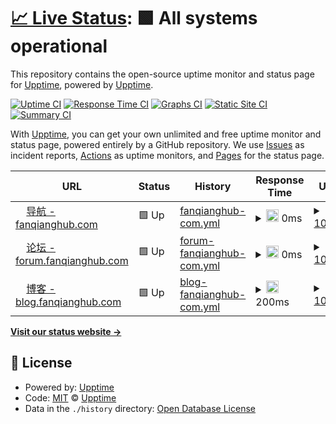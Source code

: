 # [📈 Live Status](https://status.fanqianghub.com): <!--live status--> **🟩 All systems operational**

This repository contains the open-source uptime monitor and status page for [Upptime](https://upptime.js.org), powered by [Upptime](https://github.com/upptime/upptime).

[![Uptime CI](https://github.com/fanqianghub/status/workflows/Uptime%20CI/badge.svg)](https://github.com/fanqianghub/status/actions?query=workflow%3A%22Uptime+CI%22)
[![Response Time CI](https://github.com/fanqianghub/status/workflows/Response%20Time%20CI/badge.svg)](https://github.com/fanqianghub/status/actions?query=workflow%3A%22Response+Time+CI%22)
[![Graphs CI](https://github.com/fanqianghub/status/workflows/Graphs%20CI/badge.svg)](https://github.com/fanqianghub/status/actions?query=workflow%3A%22Graphs+CI%22)
[![Static Site CI](https://github.com/fanqianghub/status/workflows/Static%20Site%20CI/badge.svg)](https://github.com/fanqianghub/status/actions?query=workflow%3A%22Static+Site+CI%22)
[![Summary CI](https://github.com/fanqianghub/status/workflows/Summary%20CI/badge.svg)](https://github.com/fanqianghub/status/actions?query=workflow%3A%22Summary+CI%22)

With [Upptime](https://upptime.js.org), you can get your own unlimited and free uptime monitor and status page, powered entirely by a GitHub repository. We use [Issues](https://github.com/upptime/upptime/issues) as incident reports, [Actions](https://github.com/fanqianghub/status/actions) as uptime monitors, and [Pages](https://status.fanqianghub.com) for the status page.

<!--start: status pages-->
<!-- This summary is generated by Upptime (https://github.com/upptime/upptime) -->
<!-- Do not edit this manually, your changes will be overwritten -->
<!-- prettier-ignore -->
| URL | Status | History | Response Time | Uptime |
| --- | ------ | ------- | ------------- | ------ |
| <img alt="" src="https://icons.duckduckgo.com/ip3/fanqianghub.com.ico" height="13"> [导航 - fanqianghub.com](https://fanqianghub.com) | 🟩 Up | [fanqianghub-com.yml](https://github.com/fanqianghub/status/commits/HEAD/history/fanqianghub-com.yml) | <details><summary><img alt="Response time graph" src="./graphs/fanqianghub-com/response-time-week.png" height="20"> 0ms</summary><br><a href="https://status.fanqianghub.com/history/fanqianghub-com"><img alt="Response time 0" src="https://img.shields.io/endpoint?url=https%3A%2F%2Fraw.githubusercontent.com%2Ffanqianghub%2Fstatus%2FHEAD%2Fapi%2Ffanqianghub-com%2Fresponse-time.json"></a><br><a href="https://status.fanqianghub.com/history/fanqianghub-com"><img alt="24-hour response time 0" src="https://img.shields.io/endpoint?url=https%3A%2F%2Fraw.githubusercontent.com%2Ffanqianghub%2Fstatus%2FHEAD%2Fapi%2Ffanqianghub-com%2Fresponse-time-day.json"></a><br><a href="https://status.fanqianghub.com/history/fanqianghub-com"><img alt="7-day response time 0" src="https://img.shields.io/endpoint?url=https%3A%2F%2Fraw.githubusercontent.com%2Ffanqianghub%2Fstatus%2FHEAD%2Fapi%2Ffanqianghub-com%2Fresponse-time-week.json"></a><br><a href="https://status.fanqianghub.com/history/fanqianghub-com"><img alt="30-day response time 0" src="https://img.shields.io/endpoint?url=https%3A%2F%2Fraw.githubusercontent.com%2Ffanqianghub%2Fstatus%2FHEAD%2Fapi%2Ffanqianghub-com%2Fresponse-time-month.json"></a><br><a href="https://status.fanqianghub.com/history/fanqianghub-com"><img alt="1-year response time 0" src="https://img.shields.io/endpoint?url=https%3A%2F%2Fraw.githubusercontent.com%2Ffanqianghub%2Fstatus%2FHEAD%2Fapi%2Ffanqianghub-com%2Fresponse-time-year.json"></a></details> | <details><summary><a href="https://status.fanqianghub.com/history/fanqianghub-com">100.00%</a></summary><a href="https://status.fanqianghub.com/history/fanqianghub-com"><img alt="All-time uptime 100.00%" src="https://img.shields.io/endpoint?url=https%3A%2F%2Fraw.githubusercontent.com%2Ffanqianghub%2Fstatus%2FHEAD%2Fapi%2Ffanqianghub-com%2Fuptime.json"></a><br><a href="https://status.fanqianghub.com/history/fanqianghub-com"><img alt="24-hour uptime 100.00%" src="https://img.shields.io/endpoint?url=https%3A%2F%2Fraw.githubusercontent.com%2Ffanqianghub%2Fstatus%2FHEAD%2Fapi%2Ffanqianghub-com%2Fuptime-day.json"></a><br><a href="https://status.fanqianghub.com/history/fanqianghub-com"><img alt="7-day uptime 100.00%" src="https://img.shields.io/endpoint?url=https%3A%2F%2Fraw.githubusercontent.com%2Ffanqianghub%2Fstatus%2FHEAD%2Fapi%2Ffanqianghub-com%2Fuptime-week.json"></a><br><a href="https://status.fanqianghub.com/history/fanqianghub-com"><img alt="30-day uptime 100.00%" src="https://img.shields.io/endpoint?url=https%3A%2F%2Fraw.githubusercontent.com%2Ffanqianghub%2Fstatus%2FHEAD%2Fapi%2Ffanqianghub-com%2Fuptime-month.json"></a><br><a href="https://status.fanqianghub.com/history/fanqianghub-com"><img alt="1-year uptime 100.00%" src="https://img.shields.io/endpoint?url=https%3A%2F%2Fraw.githubusercontent.com%2Ffanqianghub%2Fstatus%2FHEAD%2Fapi%2Ffanqianghub-com%2Fuptime-year.json"></a></details>
| <img alt="" src="https://icons.duckduckgo.com/ip3/forum.fanqianghub.com.ico" height="13"> [论坛 - forum.fanqianghub.com](https://forum.fanqianghub.com) | 🟩 Up | [forum-fanqianghub-com.yml](https://github.com/fanqianghub/status/commits/HEAD/history/forum-fanqianghub-com.yml) | <details><summary><img alt="Response time graph" src="./graphs/forum-fanqianghub-com/response-time-week.png" height="20"> 0ms</summary><br><a href="https://status.fanqianghub.com/history/forum-fanqianghub-com"><img alt="Response time 0" src="https://img.shields.io/endpoint?url=https%3A%2F%2Fraw.githubusercontent.com%2Ffanqianghub%2Fstatus%2FHEAD%2Fapi%2Fforum-fanqianghub-com%2Fresponse-time.json"></a><br><a href="https://status.fanqianghub.com/history/forum-fanqianghub-com"><img alt="24-hour response time 0" src="https://img.shields.io/endpoint?url=https%3A%2F%2Fraw.githubusercontent.com%2Ffanqianghub%2Fstatus%2FHEAD%2Fapi%2Fforum-fanqianghub-com%2Fresponse-time-day.json"></a><br><a href="https://status.fanqianghub.com/history/forum-fanqianghub-com"><img alt="7-day response time 0" src="https://img.shields.io/endpoint?url=https%3A%2F%2Fraw.githubusercontent.com%2Ffanqianghub%2Fstatus%2FHEAD%2Fapi%2Fforum-fanqianghub-com%2Fresponse-time-week.json"></a><br><a href="https://status.fanqianghub.com/history/forum-fanqianghub-com"><img alt="30-day response time 0" src="https://img.shields.io/endpoint?url=https%3A%2F%2Fraw.githubusercontent.com%2Ffanqianghub%2Fstatus%2FHEAD%2Fapi%2Fforum-fanqianghub-com%2Fresponse-time-month.json"></a><br><a href="https://status.fanqianghub.com/history/forum-fanqianghub-com"><img alt="1-year response time 0" src="https://img.shields.io/endpoint?url=https%3A%2F%2Fraw.githubusercontent.com%2Ffanqianghub%2Fstatus%2FHEAD%2Fapi%2Fforum-fanqianghub-com%2Fresponse-time-year.json"></a></details> | <details><summary><a href="https://status.fanqianghub.com/history/forum-fanqianghub-com">100.00%</a></summary><a href="https://status.fanqianghub.com/history/forum-fanqianghub-com"><img alt="All-time uptime 100.00%" src="https://img.shields.io/endpoint?url=https%3A%2F%2Fraw.githubusercontent.com%2Ffanqianghub%2Fstatus%2FHEAD%2Fapi%2Fforum-fanqianghub-com%2Fuptime.json"></a><br><a href="https://status.fanqianghub.com/history/forum-fanqianghub-com"><img alt="24-hour uptime 100.00%" src="https://img.shields.io/endpoint?url=https%3A%2F%2Fraw.githubusercontent.com%2Ffanqianghub%2Fstatus%2FHEAD%2Fapi%2Fforum-fanqianghub-com%2Fuptime-day.json"></a><br><a href="https://status.fanqianghub.com/history/forum-fanqianghub-com"><img alt="7-day uptime 100.00%" src="https://img.shields.io/endpoint?url=https%3A%2F%2Fraw.githubusercontent.com%2Ffanqianghub%2Fstatus%2FHEAD%2Fapi%2Fforum-fanqianghub-com%2Fuptime-week.json"></a><br><a href="https://status.fanqianghub.com/history/forum-fanqianghub-com"><img alt="30-day uptime 100.00%" src="https://img.shields.io/endpoint?url=https%3A%2F%2Fraw.githubusercontent.com%2Ffanqianghub%2Fstatus%2FHEAD%2Fapi%2Fforum-fanqianghub-com%2Fuptime-month.json"></a><br><a href="https://status.fanqianghub.com/history/forum-fanqianghub-com"><img alt="1-year uptime 100.00%" src="https://img.shields.io/endpoint?url=https%3A%2F%2Fraw.githubusercontent.com%2Ffanqianghub%2Fstatus%2FHEAD%2Fapi%2Fforum-fanqianghub-com%2Fuptime-year.json"></a></details>
| <img alt="" src="https://icons.duckduckgo.com/ip3/blog.fanqianghub.com.ico" height="13"> [博客 - blog.fanqianghub.com](https://blog.fanqianghub.com) | 🟩 Up | [blog-fanqianghub-com.yml](https://github.com/fanqianghub/status/commits/HEAD/history/blog-fanqianghub-com.yml) | <details><summary><img alt="Response time graph" src="./graphs/blog-fanqianghub-com/response-time-week.png" height="20"> 200ms</summary><br><a href="https://status.fanqianghub.com/history/blog-fanqianghub-com"><img alt="Response time 200" src="https://img.shields.io/endpoint?url=https%3A%2F%2Fraw.githubusercontent.com%2Ffanqianghub%2Fstatus%2FHEAD%2Fapi%2Fblog-fanqianghub-com%2Fresponse-time.json"></a><br><a href="https://status.fanqianghub.com/history/blog-fanqianghub-com"><img alt="24-hour response time 200" src="https://img.shields.io/endpoint?url=https%3A%2F%2Fraw.githubusercontent.com%2Ffanqianghub%2Fstatus%2FHEAD%2Fapi%2Fblog-fanqianghub-com%2Fresponse-time-day.json"></a><br><a href="https://status.fanqianghub.com/history/blog-fanqianghub-com"><img alt="7-day response time 200" src="https://img.shields.io/endpoint?url=https%3A%2F%2Fraw.githubusercontent.com%2Ffanqianghub%2Fstatus%2FHEAD%2Fapi%2Fblog-fanqianghub-com%2Fresponse-time-week.json"></a><br><a href="https://status.fanqianghub.com/history/blog-fanqianghub-com"><img alt="30-day response time 200" src="https://img.shields.io/endpoint?url=https%3A%2F%2Fraw.githubusercontent.com%2Ffanqianghub%2Fstatus%2FHEAD%2Fapi%2Fblog-fanqianghub-com%2Fresponse-time-month.json"></a><br><a href="https://status.fanqianghub.com/history/blog-fanqianghub-com"><img alt="1-year response time 200" src="https://img.shields.io/endpoint?url=https%3A%2F%2Fraw.githubusercontent.com%2Ffanqianghub%2Fstatus%2FHEAD%2Fapi%2Fblog-fanqianghub-com%2Fresponse-time-year.json"></a></details> | <details><summary><a href="https://status.fanqianghub.com/history/blog-fanqianghub-com">100.00%</a></summary><a href="https://status.fanqianghub.com/history/blog-fanqianghub-com"><img alt="All-time uptime 100.00%" src="https://img.shields.io/endpoint?url=https%3A%2F%2Fraw.githubusercontent.com%2Ffanqianghub%2Fstatus%2FHEAD%2Fapi%2Fblog-fanqianghub-com%2Fuptime.json"></a><br><a href="https://status.fanqianghub.com/history/blog-fanqianghub-com"><img alt="24-hour uptime 100.00%" src="https://img.shields.io/endpoint?url=https%3A%2F%2Fraw.githubusercontent.com%2Ffanqianghub%2Fstatus%2FHEAD%2Fapi%2Fblog-fanqianghub-com%2Fuptime-day.json"></a><br><a href="https://status.fanqianghub.com/history/blog-fanqianghub-com"><img alt="7-day uptime 100.00%" src="https://img.shields.io/endpoint?url=https%3A%2F%2Fraw.githubusercontent.com%2Ffanqianghub%2Fstatus%2FHEAD%2Fapi%2Fblog-fanqianghub-com%2Fuptime-week.json"></a><br><a href="https://status.fanqianghub.com/history/blog-fanqianghub-com"><img alt="30-day uptime 100.00%" src="https://img.shields.io/endpoint?url=https%3A%2F%2Fraw.githubusercontent.com%2Ffanqianghub%2Fstatus%2FHEAD%2Fapi%2Fblog-fanqianghub-com%2Fuptime-month.json"></a><br><a href="https://status.fanqianghub.com/history/blog-fanqianghub-com"><img alt="1-year uptime 100.00%" src="https://img.shields.io/endpoint?url=https%3A%2F%2Fraw.githubusercontent.com%2Ffanqianghub%2Fstatus%2FHEAD%2Fapi%2Fblog-fanqianghub-com%2Fuptime-year.json"></a></details>

<!--end: status pages-->

[**Visit our status website →**](https://status.fanqianghub.com)

## 📄 License

- Powered by: [Upptime](https://github.com/upptime/upptime)
- Code: [MIT](./LICENSE) © [Upptime](https://upptime.js.org)
- Data in the `./history` directory: [Open Database License](https://opendatacommons.org/licenses/odbl/1-0/)
